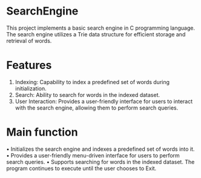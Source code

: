 # SearchEngine
This project implements a basic search engine in C programming 
language. The search engine utilizes a Trie data structure for efficient 
storage and retrieval of words.
# Features
1) Indexing: Capability to index a predefined set of words during 
initialization.
2) Search: Ability to search for words in the indexed dataset.
3) User Interaction: Provides a user-friendly interface for users to 
interact with the search engine, allowing them to perform search 
queries.
# Main function
• Initializes the search engine and indexes a predefined set of 
words into it.
• Provides a user-friendly menu-driven interface for users to 
perform search queries.
• Supports searching for words in the indexed dataset.
 The program continues to execute until the user chooses to 
 Exit.
